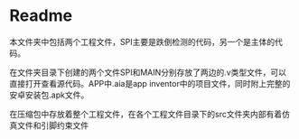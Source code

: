 # Readme

本文件夹中包括两个工程文件，SPI主要是跌倒检测的代码，另一个是主体的代码。

在文件夹目录下创建的两个文件SPI和MAIN分别存放了两边的.v类型文件，可以直接打开查看源代码。APP中.aia是app inventor中的项目文件，同时附上完整的安卓安装包.apk文件。

在压缩包中存放着整个工程文件，在各个工程文件目录下的src文件夹内部有着仿真文件和引脚约束文件